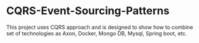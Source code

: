 # CQRS-Event-Sourcing-Patterns
This project uses CQRS approach and is designed to show how to combine set of technologies as Axon, Docker, Mongo DB, Mysql, Spring boot, etc.
